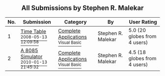 ﻿<div align="center">

## All Submissions by Stephen R\. Malekar

</div>

No.  | Submission | Category | By   | User Rating
---- | ---------- | -------- | ---- | -----------
1 | [Time Table<br /><sup>2008-05-13 12:09:58</sup>](https://github.com/Planet-Source-Code/stephen-r-malekar-time-table__1-70536) | [Complete Applications<br /><sup>Visual Basic</sup>](../ByCategory/complete-applications__1-27.md) | Stephen R\. Malekar | 5.0 (20 globes from 4 users)
2 | [A 8085 Simulator<br /><sup>2010-01-13 21:45:32</sup>](https://github.com/Planet-Source-Code/stephen-r-malekar-a-8085-simulator__1-72839) | [Complete Applications<br /><sup>Visual Basic</sup>](../ByCategory/complete-applications__1-27.md) | Stephen R\. Malekar | 4.5 (18 globes from 4 users)
